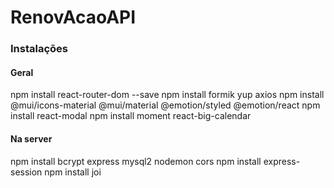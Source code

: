# RenovAcaoAPI

### Instalações

#### Geral
npm install react-router-dom --save
npm install formik yup axios
npm install @mui/icons-material @mui/material @emotion/styled @emotion/react
npm install react-modal
npm install moment react-big-calendar

#### Na server
npm install bcrypt express mysql2 nodemon cors
npm install express-session
npm install joi
